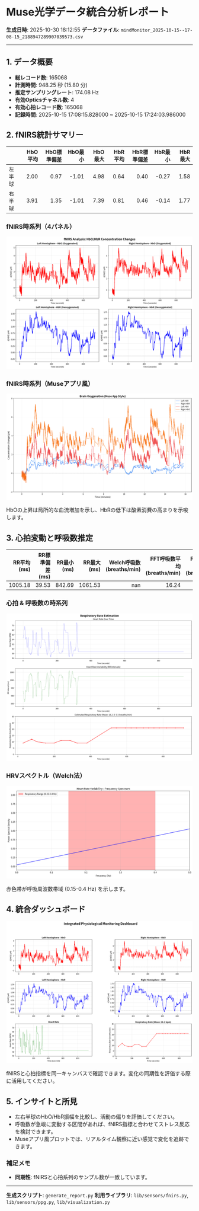 # Muse光学データ統合分析レポート

**生成日時**: 2025-10-30 18:12:55
**データファイル**: `mindMonitor_2025-10-15--17-08-15_2188947289907039573.csv`

---

## 1. データ概要

- **総レコード数**: 165068
- **計測時間**: 948.25 秒 (15.80 分)
- **推定サンプリングレート**: 174.08 Hz
- **有効Opticsチャネル数**: 4
- **有効心拍レコード数**: 165068
- **記録時間**: 2025-10-15 17:08:15.828000 ~ 2025-10-15 17:24:03.986000

## 2. fNIRS統計サマリー

|        |   HbO平均 |   HbO標準偏差 |   HbO最小 |   HbO最大 |   HbR平均 |   HbR標準偏差 |   HbR最小 |   HbR最大 |
|:-------|----------:|--------------:|----------:|----------:|----------:|--------------:|----------:|----------:|
| 左半球 |      2.00 |          0.97 |     -1.01 |      4.98 |      0.64 |          0.40 |     -0.27 |      1.58 |
| 右半球 |      3.91 |          1.35 |     -1.01 |      7.39 |      0.81 |          0.46 |     -0.14 |      1.77 |

### fNIRS時系列（4パネル）

![fNIRS 4 Panel](img/fnirs_panel.png)

### fNIRS時系列（Museアプリ風）

![fNIRS Muse Style](img/fnirs_muse_style.png)

HbOの上昇は局所的な血流増加を示し、HbRの低下は酸素消費の高まりを示唆します。

## 3. 心拍変動と呼吸数推定

|   RR平均 (ms) |   RR標準偏差 (ms) |   RR最小 (ms) |   RR最大 (ms) |   Welch呼吸数 (breaths/min) |   FFT呼吸数平均 (breaths/min) |   FFT呼吸数標準偏差 (breaths/min) |
|--------------:|------------------:|--------------:|--------------:|----------------------------:|------------------------------:|----------------------------------:|
|       1005.18 |             39.53 |        842.69 |       1061.53 |                         nan |                         16.24 |                              5.55 |

### 心拍 & 呼吸数の時系列

![Respiratory Overview](img/respiratory_overview.png)

### HRVスペクトル（Welch法）

![Respiratory Spectrum](img/respiratory_psd.png)

赤色帯が呼吸周波数帯域 (0.15-0.4 Hz) を示します。

## 4. 統合ダッシュボード

![Integrated Dashboard](img/integrated_dashboard.png)

fNIRSと心拍指標を同一キャンバスで確認できます。変化の同期性を評価する際に活用してください。

## 5. インサイトと所見

- 左右半球のHbO/HbR振幅を比較し、活動の偏りを評価してください。
- 呼吸数が急峻に変動する区間があれば、fNIRS指標と合わせてストレス反応を検討できます。
- Museアプリ風プロットでは、リアルタイム観察に近い感覚で変化を追跡できます。

### 補足メモ

- **同期性**: fNIRSと心拍系列のサンプル数が一致しています。

---

**生成スクリプト**: `generate_report.py`
**利用ライブラリ**: `lib/sensors/fnirs.py`, `lib/sensors/ppg.py`, `lib/visualization.py`